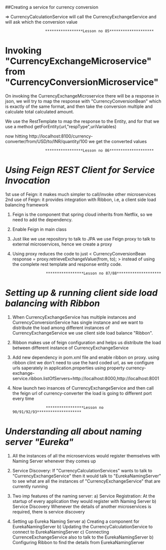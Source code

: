 ##Creating a service for currency conversion

=> CurrencyCalculationService will call the CurrencyExchangeService and will ask which the conversion value

                      *****************Lesson no 85********************
**********Invoking "CurrencyExchangeMicroservice" from "CurrencyConversionMicroservice"**********
=================================================================================================

On invoking the CurrencyExchangeMicroservice there will be a response in json, we will try to map the response with 
"CurrencyConversionBean" which is exactly of the same format, and then take the conversion multiple and calculate total
calculated amount.

We use the RestTemplate to map the response to the Entity, and for that we use a method 
getForEntity(url,"respType",uriVariables)

now hitting http://localhost:8100/currency-converter/from/USD/to/INR/quantity/100 we get the converted values


                      *****************Lesson no 86********************
*************************Using Feign REST Client for Service Invocation*************************
==================================================================================================
1st use of Feign: it makes much simpler to call/invoke other microservices
2nd use of Feign: it provides integration with Ribbon, i.e, a client side load balancing framework

1. Feign is the component that spring cloud inherits from Netflix, so we need to add the dependency. 
2. Enable Feign in main class
3. Just like we use repository to talk to JPA we use Feign proxy to talk to external microservices, hence we create a 
   proxy
4. Using proxy reduces the code to just  < CurrencyConversionBean response = proxy.retrieveExchangeValue(from, to); >
   instead of using the complete rest template and response entity code. 
   
   
                      *****************Lesson no 87/88********************
*************************Setting up & running client side load balancing with Ribbon*************************
==================================================================================================
1. When CurrencyExchangeService has multiple instances and CurrencyConversionService has single instance and we want
   to distribute the load among different instances of CurrencyExchangeService we use client side load balance "Ribbon".
   
2. Ribbon makes use of feign configuration and helps us distribute the load between different instance of 
   CurrencyExchangeService
   
3. Add new dependency in pom.xml file and enable ribbon on proxy. using ribbon clint we don't need to use the hard 
   coded url, as we configure urls saperately in application.properties using property 
   currency-exchange-service.ribbon.listOfServers=http://localhost:8000,http://localhost:8001
   
4. Now launch two insances of CurrencyExchangeService and then call the feign url of currency-converter the load is 
   going to different port every time


					  *****************Lesson no 90/91/92/93********************
*************************Understanding all about naming server "Eureka"*************************
==================================================================================================
1. All the instances of all the microservices would register themselves with Naming Server whenever they comes up

2. Service Discovery: 
   If "CurrencyCalculationServices" wants to talk to "CurrencyExchangeService" then it would talk to "EurekaNamingServer"
   to see what are all the instances of "CurrencyExchangeService" that are currently running
   
3. Two imp features of the naming server: 
   a) Service Registration:
   		At the startup of every application they would register with Naming Server
   b) Service Discovery
   		Whenever the details of another microservices is required, there is service discovery
   		
4. Setting up Eureka Naming Server 
   a) Creating a component for EurekaNamingServer
   b) Updating the CurrencyCalculationService to connect to EurekaNamingServer
   c) Connecting CurrenceExchangeService also to talk to the EurekaNamingServer
   b) Configuring Ribbon to find the details from EurekaNamingServer



















 





  